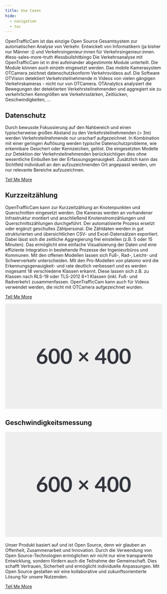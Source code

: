 ```yaml
---
title: Use Cases
hide:
  - navigation
  - toc
---
```


OpenTrafficCam ist das einzige Open Source Gesamtsystem zur automatischen Analyse von Verkehr. Entwickelt von Informatikern (ja bisher nur Männer :() und Verkehrsingenieur:innen für Verkehrsingenieur:innen. #less-sales-more-truth #lessbullshitbingo Die Verkehrsanalyse mit OpenTrafficCam ist in drei aufeinander abgestimmte Module unterteilt. Die Module können auch einzeln eingesetzt werden. Das mobile Kamerasystem OTCamera zeichnet datenschutzkonform Verkehrsvideos auf. Die Software OTVision detektiert Verkehrsteilnehmende in Videos von vielen gängigen Verkehrskameras - nicht nur von OTCamera. OTAnalytics analysiert die Bewegungen der detektierten Verkehrsteilnehmenden und aggregiert sie zu verkehrlichen Kenngrößen wie Verkehrsstärken, Zeitlücken, Geschwindigkeiten, …

## Datenschutz

Durch bewusste Fokussierung auf den Nahbereich und einen typischerweise großen Abstand zu den Verkehrsteilnehmenden (> 3m) werden Verkehrsteilnehmende nur unscharf aufgezeichnet. In Kombination mit einer geringen Auflösung werden typische Datenschutzprobleme, wie erkennbare Gesichert oder Kennzeichen, gelöst. Die eingesetzten Modelle zur Detektion der Verkehrsteilnehmenden berücksichtigen dies ohne wesentliche Einbußen bei der Erfassungsgenauigkeit. Zusätzlich kann das Sichtfeld individuell an den aufzuzeichnenden Ort angepasst werden, um nur relevante Bereiche aufzuzeichnen.

[Tell Me More](#services)

## Kurzzeitzählung

OpenTrafficCam kann zur Kurzzeitzählung an Knotenpunkten und Querschnitten eingesetzt werden. Die Kameras werden an vorhandener Infrastruktur montiert und anschließend Knotenstromzählungen und Querschnittszählungen durchgeführt. Der automatisierte Prozess ersetzt oder ergänzt geschultes Zählpersonal. Die Zähldaten werden in gut strukturierten und übersichtlichen CSV- und Excel-Datensätzen exportiert. Dabei lässt sich die zeitliche Aggregierung frei einstellen (z.B. 5 oder 15 Minuten). Das ermöglicht eine einfache Visualisierung der Daten und eine effiziente Integration in bestehende Prozesse der Ingenieurbüros und Kommunen. Mit den offenen Modellen lassen sich Fuß-, Rad-, Leicht- und Schwerverkehr unterscheiden. Mit den Pro-Modellen von platomo wird die Erkennungsgenauigkeit- und rate deutlich verbessert und es werden insgesamt 18 verschiedene Klassen erkannt. Diese lassen sich z.B. zu Klassen nach RLS-19 oder TLS-2012 8+1 Klassen (inkl. Fuß- und Radverkehr) zusammenfassen. OpenTrafficCam kann auch für Videos verwendet werden, die nicht mit OTCamera aufgezeichnet wurden.

[Tell Me More](#services)

![](assets/img/31343C.svg)

Geschwindigkeitsmessung
--------

![](assets/img/31343C.svg)

Unser Produkt basiert auf und ist Open Source, denn wir glauben an Offenheit, Zusammenarbeit und Innovation. Durch die Verwendung von Open Source-Technologien ermöglichen wir nicht nur eine transparente Entwicklung, sondern fördern auch die Teilnahme der Gemeinschaft. Dies schafft Vertrauen, Sicherheit und ermöglicht individuelle Anpassungen. Mit Open Source gestalten wir eine kollaborative und zukunftsorientierte Lösung für unsere Nutzenden.

[Tell Me More](#services)
